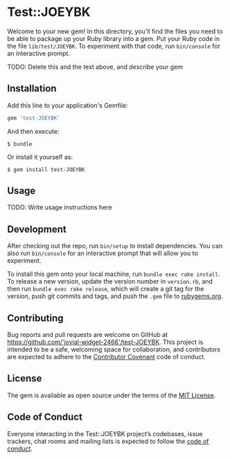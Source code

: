 # Test::JOEYBK

Welcome to your new gem! In this directory, you'll find the files you need to be able to package up your Ruby library into a gem. Put your Ruby code in the file `lib/test/JOEYBK`. To experiment with that code, run `bin/console` for an interactive prompt.

TODO: Delete this and the text above, and describe your gem

## Installation

Add this line to your application's Gemfile:

```ruby
gem 'test-JOEYBK'
```

And then execute:

    $ bundle

Or install it yourself as:

    $ gem install test-JOEYBK

## Usage

TODO: Write usage instructions here

## Development

After checking out the repo, run `bin/setup` to install dependencies. You can also run `bin/console` for an interactive prompt that will allow you to experiment.

To install this gem onto your local machine, run `bundle exec rake install`. To release a new version, update the version number in `version.rb`, and then run `bundle exec rake release`, which will create a git tag for the version, push git commits and tags, and push the `.gem` file to [rubygems.org](https://rubygems.org).

## Contributing

Bug reports and pull requests are welcome on GitHub at https://github.com/'jovial-widget-2466'/test-JOEYBK. This project is intended to be a safe, welcoming space for collaboration, and contributors are expected to adhere to the [Contributor Covenant](http://contributor-covenant.org) code of conduct.

## License

The gem is available as open source under the terms of the [MIT License](https://opensource.org/licenses/MIT).

## Code of Conduct

Everyone interacting in the Test::JOEYBK project’s codebases, issue trackers, chat rooms and mailing lists is expected to follow the [code of conduct](https://github.com/'jovial-widget-2466'/test-JOEYBK/blob/master/CODE_OF_CONDUCT.md).
